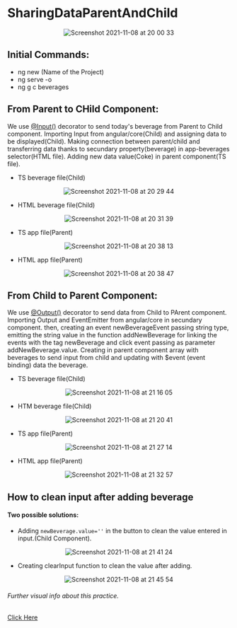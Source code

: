 # SharingDataParentAndChild
<div align="center">

![Screenshot 2021-11-08 at 20 00 33](https://user-images.githubusercontent.com/43299285/140801737-001f27f1-16c6-4103-a8a9-4684a808a6ee.png)

</div>

## Initial Commands:

* ng new (Name of the Project)
* ng serve -o 
* ng g c beverages

## From Parent to CHild Component:

We use [@Input()](https://angular.io/guide/inputs-outputs) decorator to send today's beverage from Parent to Child component. Importing Input from angular/core(Child) and assigning data to be displayed(Child). Making connection between parent/child and transferring data thanks to secundary property(beverage) in app-beverages selector(HTML file). Adding new data value(Coke) in parent component(TS file).

* TS beverage file(Child)
<div align="center">

![Screenshot 2021-11-08 at 20 29 44](https://user-images.githubusercontent.com/43299285/140805465-665bf69e-797e-4d26-b60e-307662257cd5.png)

</div>

* HTML beverage file(Child)
<div align="center">

![Screenshot 2021-11-08 at 20 31 39](https://user-images.githubusercontent.com/43299285/140805753-8a5f13fc-3228-45c2-ba36-297daebf3624.png)

</div>

* TS app file(Parent)
<div align="center">

![Screenshot 2021-11-08 at 20 38 13](https://user-images.githubusercontent.com/43299285/140806657-efc75840-75c7-4c23-8daa-e5277a138015.png)

</div>

* HTML app file(Parent)
<div align="center">

![Screenshot 2021-11-08 at 20 38 47](https://user-images.githubusercontent.com/43299285/140806727-70ea645b-47bb-4465-983a-264c4e3803b0.png)

</div>

## From Child to Parent Component:

We use [@Output()](https://angular.io/guide/inputs-outputs) decorator to send data from Child to PArent component. Importing Output and EventEmitter from angular/core in secundary component. then, creating an event newBeverageEvent passing string type, emitting the string value in the function addNewBeverage for linking the events with the tag newBeverage and click event passing as parameter addNewBeverage.value. Creating in parent component array with beverages to send input from child and updating with $event (event binding) data the beverage.

* TS beverage file(Child)
<div align="center">

![Screenshot 2021-11-08 at 21 16 05](https://user-images.githubusercontent.com/43299285/140811648-06fc96b2-3fe1-4ee0-b181-7174b28c444c.png)

</div>

* HTM beverage file(Child)
<div align="center">

![Screenshot 2021-11-08 at 21 20 41](https://user-images.githubusercontent.com/43299285/140812217-f8794b86-2a6b-4b19-8c3a-3b33b9fa74c2.png)

</div>

* TS app file(Parent)
<div align="center">

![Screenshot 2021-11-08 at 21 27 14](https://user-images.githubusercontent.com/43299285/140813035-3e4c2cb4-20ea-4abc-9b06-633e2303a6e6.png)

</div>

* HTML app file(Parent)
<div align="center">

![Screenshot 2021-11-08 at 21 32 57](https://user-images.githubusercontent.com/43299285/140813901-4008c88e-1f03-4ec5-8379-dd034558f1e1.png)

</div>

## How to clean input after adding beverage

#### Two possible solutions:

* Adding `newBeverage.value=''` in the button to clean the value entered in input.(Child Component).
<div align="center">

![Screenshot 2021-11-08 at 21 41 24](https://user-images.githubusercontent.com/43299285/140815000-edb6ecf8-37d6-495d-8ae3-a2b9858ab89b.png)

</div>

* Creating clearInput function to clean the value after adding.
<div align="center">

![Screenshot 2021-11-08 at 21 45 54](https://user-images.githubusercontent.com/43299285/140815541-1cc5457f-6385-4c64-bdca-35335a7da955.png)

</div>

###### Further visual info about this practice.
[Click Here](https://www.youtube.com/watch?v=qspoPXaF_Aw)


